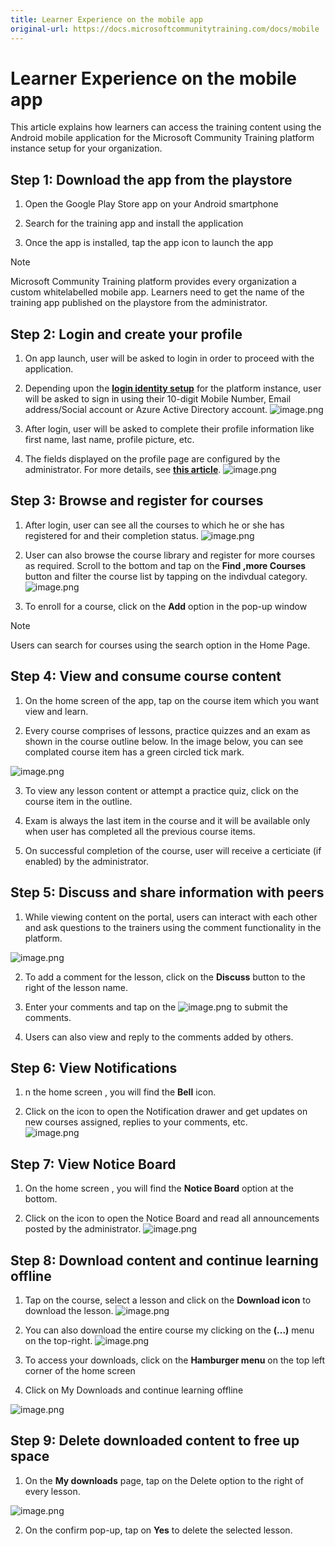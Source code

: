```yaml
---
title: Learner Experience on the mobile app
original-url: https://docs.microsoftcommunitytraining.com/docs/mobile
---
```


# Learner Experience on the mobile app

This article explains how learners can access the training content using the Android mobile application for the Microsoft Community Training platform instance setup for your organization.

## Step 1: Download the app from the playstore 
1. Open the Google Play Store app on your Android smartphone

2. Search for the training app and install the application 

3. Once the app is installed, tap the app icon to launch the app

> [!NOTE]
> Microsoft Community Training platform provides every organization a custom whitelabelled mobile app. Learners need to get the name of the training app published on the playstore from the administrator.

## Step 2: Login and create your profile
1. On app launch, user will be asked to login in order to proceed with the application. 

2. Depending upon the [**login identity setup**](https://docs.microsoftcommunitytraining.com/docs/configure-login-social-work-school-account) for the platform instance, user will be asked to sign in using  their 10-digit Mobile Number, Email address/Social account or Azure Active Directory account.
![image.png](../media/image%28189%29.png)

3. After login, user will be asked to complete their profile information like first name, last name, profile picture, etc.  

4. The fields displayed on the profile page  are configured by the administrator. For more details, see [**this article**](https://docs.microsoftcommunitytraining.com/docs/add-additional-profile-fields-for-user-information). 
![image.png](../media/image%28190%29.png)

## Step 3: Browse and register for courses
1. After login, user can see all the courses to which he or she has registered for and their completion status.
![image.png](../media/image%28141%29.png)

2. User can also browse the course library and register for more courses as required. Scroll to the bottom and tap on the **Find ,more Courses** button and filter the course list by tapping on the indivdual category. 
![image.png](../media/image%28142%29.png)

3. To enroll for a course, click on the **Add** option in the pop-up window

> [!NOTE]
> Users can search for courses using the search option in the Home Page.

## Step 4: View and consume course content 
1. On the  home screen of the app, tap on the course item which you want view and learn.

2. Every course comprises of lessons, practice quizzes and an exam as shown in the course outline below. In the image below, you can see complated course item has a green circled tick mark.

![image.png](../media/image%28143%29.png)

3. To view any lesson content or  attempt a practice quiz, click on the course item in the outline. 

4. Exam is always the last item in the course and it will be available only when user has completed all the previous course items. 

5. On successful completion of the course, user will receive a certiciate (if enabled) by the administrator.

## Step 5: Discuss and share information with peers 
1. While viewing content on the portal, users can interact with each other and ask questions to the trainers using the comment functionality in the platform.

![image.png](../media/image%28146%29.png)

2. To add a comment for the lesson, click on the  **Discuss** button to the right of the lesson name. 

3. Enter your comments and tap on the ![image.png](../media/image%28184%29.png) to submit the comments. 

4. Users can also view and reply to the comments added by others.

## Step 6: View Notifications
1. n the home screen , you will find the **Bell** icon. 

2. Click on the icon to open the Notification drawer and get updates on new courses assigned, replies to your comments, etc.  
![image.png](../media/image%28191%29.png)

## Step 7: View Notice Board
1. On the home screen , you will find the **Notice Board** option at the bottom. 

2. Click on the icon to open the Notice Board and read all announcements posted by the administrator.
![image.png](../media/image%28192%29.png)

## Step 8: Download content and continue learning offline
1. Tap on the course, select a lesson and click on the **Download icon** to download the lesson.
![image.png](../media/image%28150%29.png)

2. You can also download the entire course my clicking on the **(...)** menu  on the top-right. 
![image.png](../media/image%28151%29.png)

3. To access your downloads, click on the **Hamburger menu** on the top left corner of the home screen

4. Click on My Downloads and continue learning offline

![image.png](../media/image%28152%29.png)
 
## Step 9: Delete downloaded content to free up space
1. On the **My downloads** page, tap on the Delete option to the right of every lesson.

![image.png](../media/image%28153%29.png)

2. On the confirm pop-up, tap on **Yes** to delete the selected lesson.
